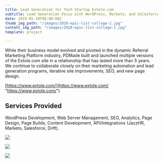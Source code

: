 ```yaml
---
title: Lead Generation for Tech Startup Extole.com
subtitle: Lead Generation Focus with WordPress, Marketo, and Salesforce
date: 2019-05-10T06:00:00Z
thumb_img_path: "/images/2020-epic-list-collage-1.jpg"
content_img_path: "/images/2020-epic-list-collage-1.jpg"
template: project

---
```

While their business model evolved and pivoted in the dynamic Referral Marketing Platform industry, PDMade built and launched multiple versions of the Extole.com site in a relationship that has lasted more than 5 years. We continue to collaborate closely on their marketing automation and lead generation programs, iterative site improvements, SEO, and new page design.

[https://www.extole.com/](https://www.extole.com/ "https://www.extole.com/")

## Services Provided

WordPress Development, Web Server Management, SEO, Analytics, Page Design, Page Builds, Content Development, API/Integrations (JazzHR, Marketo, Salesforce, Drift).

![](/images/Portfolio-Extole-1-2x.jpg)

![](/images/Portfolio-Extole-3-2x.jpg)

![](/images/Portfolio-Extole-2-2x.jpg)